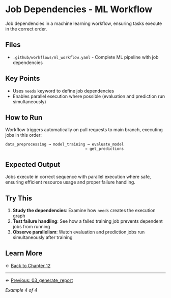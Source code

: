 # Job Dependencies - ML Workflow

Job dependencies in a machine learning workflow, ensuring tasks execute in the correct order.

## Files

- `.github/workflows/ml_workflow.yaml` - Complete ML pipeline with job dependencies

## Key Points

- Uses `needs` keyword to define job dependencies
- Enables parallel execution where possible (evaluation and prediction run simultaneously)

## How to Run

Workflow triggers automatically on pull requests to main branch, executing jobs in this order:

```
data_preprocessing → model_training → evaluate_model
                                   → get_predictions
```

## Expected Output

Jobs execute in correct sequence with parallel execution where safe, ensuring efficient resource usage and proper failure handling.

## Try This

1. **Study the dependencies**: Examine how `needs` creates the execution graph
2. **Test failure handling**: See how a failed training job prevents dependent jobs from running
3. **Observe parallelism**: Watch evaluation and prediction jobs run simultaneously after training

## Learn More

← [Back to Chapter 12](../README.md)

---

← [Previous: 03_generate_report](../03_generate_report/README.md)

*Example 4 of 4*